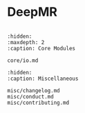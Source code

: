 # DeepMR
```{include} ../../_README.md
```

<!---
```{toctree}
:hidden:
:caption: User Guide

user_guide/getting_started.md
user_guide/overview.md

```
-->

<!---
```{toctree}
:hidden:
:maxdepth: 2
:caption: Tutorials

tutorials/index.md
tutorials/01-warmup-mri-recon.ipynb
tutorials/02-dl-mri-recon.ipynb

```
-->

```{toctree}
:hidden:
:maxdepth: 2
:caption: Core Modules

core/io.md

```

```{toctree}
:hidden:
:caption: Miscellaneous

misc/changelog.md
misc/conduct.md
misc/contributing.md

```

